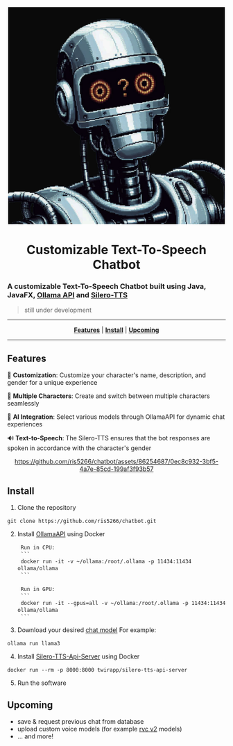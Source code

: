 <div align="center">

  <img src="https://github.com/ris5266/chatbot/blob/master/src/main/resources/icon.jpeg" alt="logo" width="500px" height="500px"/>
  
# Customizable Text-To-Speech Chatbot
</div>

### A customizable Text-To-Speech Chatbot built using Java, JavaFX, [Ollama API](https://github.com/ollama/ollama) and [Silero-TTS](https://github.com/twirapp/silero-tts-api-server)

> still under development

<div align="center">

  ---
  [**Features**](#features) | [**Install**](#install) | [**Upcoming**](#upcoming)

  ---

</div>

## Features

🎨 **Customization**: Customize your character's name, description, and gender for a unique experience

👥 **Multiple Characters**: Create and switch between multiple characters seamlessly

🤖 **AI Integration**: Select various models through OllamaAPI for dynamic chat experiences

🔊 **Text-to-Speech**: The Silero-TTS ensures that the bot responses are spoken in accordance with the character's gender

<div align="center">

 https://github.com/ris5266/chatbot/assets/86254687/0ec8c932-3bf5-4a7e-85cd-199af3f93b57
  
</div>

## Install

1. Clone the repository
```
git clone https://github.com/ris5266/chatbot.git
```


2. Install [OllamaAPI](https://github.com/ollama/ollama) using Docker
   
        Run in CPU:
        ```
        docker run -it -v ~/ollama:/root/.ollama -p 11434:11434 ollama/ollama
        ```

        Run in GPU:
        ```
        docker run -it --gpus=all -v ~/ollama:/root/.ollama -p 11434:11434 ollama/ollama
        ```


3. Download your desired [chat model](https://ollama.com/library)
For example:
```
ollama run llama3
```


4. Install [Silero-TTS-Api-Server](https://github.com/twirapp/silero-tts-api-server) using Docker
```
docker run --rm -p 8000:8000 twirapp/silero-tts-api-server
```


5. Run the software

## Upcoming
- save & request previous chat from database
- upload custom voice models (for example [rvc v2](https://github.com/RVC-Project/Retrieval-based-Voice-Conversion-WebUI/tree/main) models)
- ... and more!




